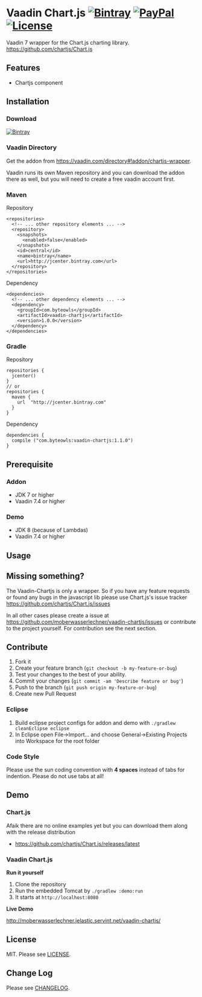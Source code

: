 # Vaadin Chart.js [![Bintray](https://img.shields.io/bintray/v/moberwasserlechner/maven/vaadin-chartjs.svg)](https://bintray.com/moberwasserlechner/maven/vaadin-chartjs/_latestVersion) [![PayPal](https://img.shields.io/badge/%24-paypal-f39c12.svg)](https://www.paypal.com/cgi-bin/webscr?cmd=_s-xclick&hosted_button_id=N8VS2P9233NJQ) [![License](https://img.shields.io/badge/license-MIT-orange.svg)](https://github.com/moberwasserlechner/vaadin-chartjs/blob/master/LICENSE)

Vaadin 7 wrapper for the Chart.js charting library. https://github.com/chartjs/Chart.js

## Features

* Chartjs component

## Installation

### Download

[![Bintray](https://img.shields.io/bintray/v/moberwasserlechner/maven/vaadin-chartjs.svg)](https://bintray.com/moberwasserlechner/maven/vaadin-chartjs/_latestVersion)

### Vaadin Directory

Get the addon from 
https://vaadin.com/directory#!addon/chartjs-wrapper.

Vaadin runs its own Maven repository and you can download the addon there as well, but you will need to create a free vaadin account first.

### Maven

Repository

    <repositories>
      <!-- ... other repository elements ... -->
      <repository>
        <snapshots>
          <enabled>false</enabled>
        </snapshots>
        <id>central</id>
        <name>bintray</name>
        <url>http://jcenter.bintray.com</url>
      </repository>
    </repositories>
    
Dependency

    <dependencies>
      <!-- ... other dependency elements ... -->
      <dependency>
        <groupId>com.byteowls</groupId>
        <artifactId>vaadin-chartjs</artifactId>
        <version>1.0.0</version>
      </dependency>
    </dependencies>


### Gradle

Repository

    repositories {
      jcenter()
    }
    // or 
    repositories {
      maven {
        url  "http://jcenter.bintray.com" 
      }
    }
     
Dependency

    dependencies {
      compile ("com.byteowls:vaadin-chartjs:1.1.0")
    }

## Prerequisite

### Addon
* JDK 7 or higher
* Vaadin 7.4 or higher

### Demo
* JDK 8 (because of Lambdas)
* Vaadin 7.4 or higher

## Usage


## Missing something?

The Vaadin-Chartjs is only a wrapper. So if you have any feature requests or found any bugs in the javascript lib please use Chart.js's issue tracker https://github.com/chartjs/Chart.js/issues

In all other cases please create a issue at https://github.com/moberwasserlechner/vaadin-chartjs/issues or contribute to the project yourself. For contribution see the next section.

## Contribute

1. Fork it
2. Create your feature branch (`git checkout -b my-feature-or-bug`)
3. Test your changes to the best of your ability.
5. Commit your changes (`git commit -am 'Describe feature or bug'`)
6. Push to the branch (`git push origin my-feature-or-bug`)
7. Create new Pull Request


### Eclipse

1. Build eclipse project configs for addon and demo with `./gradlew cleanEclipse eclipse`
2. In Eclipse open File->Import... and choose General->Existing Projects into Workspace for the root folder

### Code Style

Please use the sun coding convention with **4 spaces** instead of tabs for indention. Please do not use tabs at all!

## Demo

### Chart.js

Afaik there are no online examples yet but you can download them along with the release distribution

* https://github.com/chartjs/Chart.js/releases/latest

### Vaadin Chart.js

**Run it yourself**

1. Clone the repository
2. Run the embedded Tomcat by `./gradlew :demo:run`
3. It starts at `http://localhost:8080`

**Live Demo**

http://moberwasserlechner.jelastic.servint.net/vaadin-chartjs/

## License

MIT. Please see [LICENSE](https://github.com/moberwasserlechner/vaadin-chartjs/blob/master/LICENSE).

## Change Log

Please see [CHANGELOG](https://github.com/moberwasserlechner/vaadin-chartjs/blob/master/CHANGELOG.md).